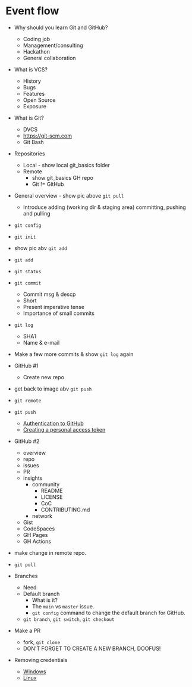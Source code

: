 # Event flow

- Why should you learn Git and GitHub?

  - Coding job
  - Management/consulting
  - Hackathon
  - General collaboration

- What is VCS?

  - History
  - Bugs
  - Features
  - Open Source
  - Exposure

- What is Git?

  - DVCS
  - https://git-scm.com
  - Git Bash

- Repositories

  - Local - show local git_basics folder
  - Remote
    - show git_basics GH repo
    - Git != GitHub

- General overview - show pic above `git pull`

  - Introduce adding (working dir & staging area) committing, pushing and pulling

- `git config`

- `git init`

- show pic abv `git add`

- `git add`

- `git status`

- `git commit`

  - Commit msg & descp
  - Short
  - Present imperative tense
  - Importance of small commits

- `git log`

  - SHA1
  - Name & e-mail

- Make a few more commits & show `git log` again

- GitHub #1

  - Create new repo

- get back to image abv `git push`

- `git remote`

- `git push`

  - [Authentication to GitHub](https://docs.github.com/en/authentication/keeping-your-account-and-data-secure/about-authentication-to-github)
  - [Creating a personal access token](https://docs.github.com/en/authentication/keeping-your-account-and-data-secure/creating-a-personal-access-token)

- GitHub #2

  - overview
  - repo
  - issues
  - PR
  - insights
    - community
      - README
      - LICENSE
      - CoC
      - CONTRIBUTING.md
    - network
  - Gist
  - CodeSpaces
  - GH Pages
  - GH Actions

- make change in remote repo.

- `git pull`

- Branches

  - Need
  - Default branch
    - What is it?
    - The `main` vs `master` issue.
    - `git config` command to change the default branch for GitHub.
  - `git branch`, `git switch`, `git checkout`

- Make a PR

  - fork, `git clone`
  - DON'T FORGET TO CREATE A NEW BRANCH, DOOFUS!

- Removing credentials
  - [Windows](https://stackoverflow.com/questions/15381198/remove-credentials-from-git)
  - [Linux](https://stackoverflow.com/questions/44246876/how-to-remove-cached-credentials-from-git)

